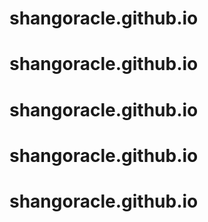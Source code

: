 # shangoracle.github.io
# shangoracle.github.io
# shangoracle.github.io
# shangoracle.github.io
# shangoracle.github.io
